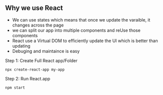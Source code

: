 ## Why we use React 
- We can use states which means that once we update the varaible, it changes across the page
- we  can split our app into multiple components and reUse those components
- React use a Virtual DOM to efficiently update the UI which is better than updating 
- Debuging and maintaince is easy

Step 1: Create Full React app/Folder
```
npx create-react-app my-app
```
Step 2: Run React.app 
```
npm start
```